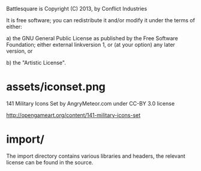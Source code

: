 
Battlesquare is Copyright (C) 2013, by Conflict Industries

It is free software; you can redistribute it and/or modify it under the terms of either:

a) the GNU General Public License as published by the Free Software Foundation; either external linkversion 1, or (at your option) any later version, or

b) the "Artistic License".

assets/iconset.png
==================

141 Military Icons Set by AngryMeteor.com under CC-BY 3.0 license

http://opengameart.org/content/141-military-icons-set

import/
=======

The import directory contains various libraries and headers, the relevant license can be found in the source.